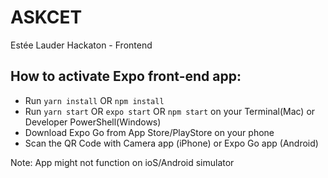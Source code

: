 # ASKCET
Estée Lauder Hackaton - Frontend

## How to activate Expo front-end app:
* Run `yarn install` OR `npm install`
* Run `yarn start` OR `expo start` OR `npm start` on your Terminal(Mac) or Developer PowerShell(Windows)
* Download Expo Go from App Store/PlayStore on your phone
* Scan the QR Code with Camera app (iPhone) or Expo Go app (Android)

Note: App might not function on ioS/Android simulator
